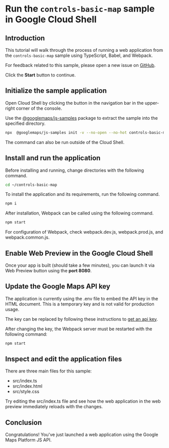 # Run the `controls-basic-map` sample in Google Cloud Shell

<walkthrough-tutorial-duration duration="10"/>

## Introduction

This tutorial will walk through the process of running a web application from
the `controls-basic-map` sample using TypeScript, Babel, and Webpack.

For feedback related to this sample, please open a new issue on
[GitHub](https://github.com/googlemaps/js-samples/issues).

Click the **Start** button to continue.

## Initialize the sample application

Open Cloud Shell by clicking the
<walkthrough-cloud-shell-icon></walkthrough-cloud-shell-icon> button in the
navigation bar in the upper-right corner of the console.

Use the [@googlemaps/js-samples](https://www.npmjs.com/package/@googlemaps/js-samples) package to
extract the sample into the specified directory.

```bash
npx  @googlemaps/js-samples init -v --no-open --no-hot controls-basic-map ~/controls-basic-map
```

The command can also be run outside of the Cloud Shell.

## Install and run the application

Before installing and running, change directories with the following command.

```bash
cd ~/controls-basic-map
```

To install the application and its requirements, run the following command.

```bash
npm i
```

After installation, Webpack can be called using the following command.

```bash
npm start
```

For configuration of Webpack, check
<walkthrough-editor-open-file filePath="controls-basic-map/webpack.dev.js">webpack.dev.js</walkthrough-editor-open-file>,
<walkthrough-editor-open-file filePath="controls-basic-map/webpack.prod.js">webpack.prod.js</walkthrough-editor-open-file>,
and
<walkthrough-editor-open-file filePath="controls-basic-map/webpack.common.js">webpack.common.js</walkthrough-editor-open-file>.

## Enable Web Preview in the Google Cloud Shell

Once your app is built (should take a few minutes), you can launch it via
<walkthrough-spotlight-pointer target="cloudshell" spotlightId="devshell-web-preview-button">Web
Preview button</walkthrough-spotlight-pointer> using the **port 8080**.

## Update the Google Maps API key

The application is currently using the
<walkthrough-editor-open-file filePath="controls-basic-map/.env">.env</walkthrough-editor-open-file>
file to embed the API key in the HTML document. This is a temporary key and is
not valid for production usage.

The key can be replaced by following these instructions to
[get an api key](https://developers.google.com/maps/documentation/javascript/get-api-key).

After changing the key, the Webpack server must be restarted with the following
command:

```bash
npm start
```

## Inspect and edit the application files

There are three main files for this sample:

*   <walkthrough-editor-open-file filePath="controls-basic-map/src/index.ts">src/index.ts</walkthrough-editor-open-file>
*   <walkthrough-editor-open-file filePath="controls-basic-map/src/index.html">src/index.html</walkthrough-editor-open-file>
*   <walkthrough-editor-open-file filePath="controls-basic-map/src/style.css">src/style.css</walkthrough-editor-open-file>

Try editing the <walkthrough-editor-open-file filePath="controls-basic-map/src/index.ts">src/index.ts</walkthrough-editor-open-file> file and see how the web application in the web preview immediately reloads with the changes.

## Conclusion

<walkthrough-conclusion-trophy></walkthrough-conclusion-trophy>

Congratulations! You've just launched a web application using the Google Maps
Platform JS API.
